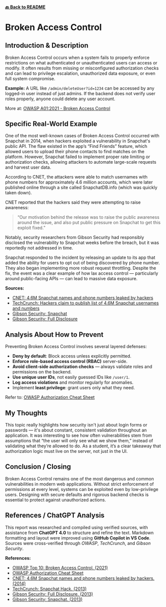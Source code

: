 #### [🔙 Back to README](../../README.md)

# Broken Access Control

## Introduction & Description

Broken Access Control occurs when a system fails to properly enforce restrictions on what authenticated or unauthenticated users can access or modify. It often results from missing or misconfigured authorization checks and can lead to privilege escalation, unauthorized data exposure, or even full system compromise.

**Example:** A URL like `/admin/deleteUser?id=1234` can be accessed by any logged-in user instead of just admins. If the backend does not verify user roles properly, anyone could delete any user account.

More at: [OWASP A01:2021 - Broken Access Control](https://owasp.org/Top10/A01_2021-Broken_Access_Control/)

## Specific Real-World Example

One of the most well-known cases of Broken Access Control occurred with Snapchat in 2014, when hackers exploited a vulnerability in Snapchat's public API. The flaw existed in the app’s “Find Friends” feature, which allowed users to upload their phone contacts to find matches on the platform. However, Snapchat failed to implement proper rate limiting or authorization checks, allowing attackers to automate large-scale requests and harvest user data.

According to CNET, the attackers were able to match usernames with phone numbers for approximately 4.6 million accounts, which were later published online through a site called SnapchatDB.info (which was quickly taken down).

CNET reported that the hackers said they were attempting to raise awareness:

> “Our motivation behind the release was to raise the public awareness around the issue, and also put public pressure on Snapchat to get this exploit fixed.”

Notably, security researchers from Gibson Security had responsibly disclosed the vulnerability to Snapchat weeks before the breach, but it was reportedly not addressed in time.

Snapchat responded to the incident by releasing an update to its app that added the ability for users to opt out of being discovered by phone number. They also began implementing more robust request throttling. Despite the fix, the event was a clear example of how lax access control — particularly around public-facing APIs — can lead to massive data exposure.

**Sources:**
- [CNET: 4.6M Snapchat names and phone numbers leaked by hackers](https://www.cnet.com/tech/mobile/4-6m-snapchat-names-and-phone-numbers-leaked-by-hackers/)
- [TechCrunch: Hackers claim to publish list of 4.6M Snapchat usernames and numbers](https://techcrunch.com/2013/12/31/hackers-claim-to-publish-list-of-4-6m-snapchat-usernames-and-numbers/)
- [Gibson Security: Snapchat](https://gibsonsec.org/snapchat/)
- [Gibson Security: Full Disclosure](https://gibsonsec.org/snapchat/fulldisclosure/#the-find_friends-exploit)

## Analysis About How to Prevent

Preventing Broken Access Control involves several layered defenses:

- **Deny by default**: Block access unless explicitly permitted.
- **Enforce role-based access control (RBAC)** server-side.
- **Avoid client-side authorization checks** — always validate roles and permissions on the backend.
- **Use unique user IDs**, not easily guessed IDs like `/user/1`.
- **Log access violations** and monitor regularly for anomalies.
- Implement **least privilege**: grant users only what they need.

Refer to: [OWASP Authorization Cheat Sheet](https://cheatsheetseries.owasp.org/cheatsheets/Authorization_Cheat_Sheet.html)

## My Thoughts 

This topic really highlights how security isn't just about login forms or passwords — it's about constant, consistent validation throughout an application. It was interesting to see how often vulnerabilities stem from assumptions that “the user will only see what we show them,” instead of validating what they’re allowed to do. As a student, it’s a clear takeaway that authorization logic must live on the server, not just in the UI.

## Conclusion / Closing

Broken Access Control remains one of the most dangerous and common vulnerabilities in modern web applications. Without strict enforcement of permissions at every level, systems can be exploited even by low-privilege users. Designing with secure defaults and rigorous backend checks is essential to protect against unauthorized actions.

## References / ChatGPT Analysis

This report was researched and compiled using verified sources, with assistance from **ChatGPT 4.0** to structure and refine the text. Markdown formatting and layout were improved using **GitHub Copilot in VS Code**. Sources were cross-verified through *OWASP*, *TechCrunch*, and *Gibson Security*.

**References:**
- [OWASP Top 10: Broken Access Control. (2021)](https://owasp.org/Top10/A01_2021-Broken_Access_Control/)
- [OWASP Authorization Cheat Sheet](https://cheatsheetseries.owasp.org/cheatsheets/Authorization_Cheat_Sheet.html)
- [CNET: 4.6M Snapchat names and phone numbers leaked by hackers. (2014)](https://www.cnet.com/tech/mobile/)
- [TechCrunch: Snapchat Hack. (2013)](https://techcrunch.com/2013/12/31/hackers-claim-to-publish-list-of-4-6m-snapchat-usernames-and-numbers/)
- [Gibson Security: Full Disclosure. (2013)](https://gibsonsec.org/snapchat/fulldisclosure/)
- [Gibson Security: Snapchat. (2013)](https://gibsonsec.org/snapchat/)

